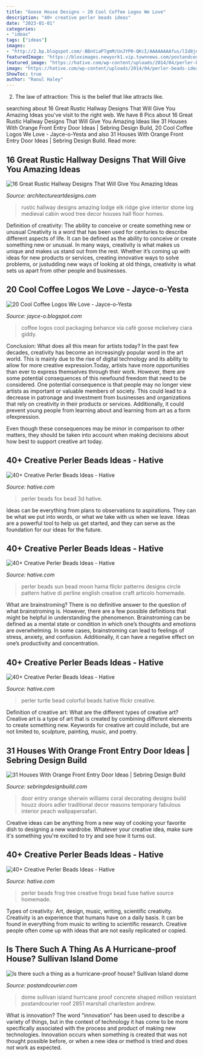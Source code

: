 ```yaml
---
title: "Goose House Designs ~ 20 Cool Coffee Logos We Love"
description: "40+ creative perler beads ideas"
date: "2023-01-01"
categories:
- "ideas"
tags: ["ideas"]
images:
- "http://2.bp.blogspot.com/-BBnViaP7gmM/UnJYP0-QKcI/AAAAAAAAfus/lId8jnmbHB4/s1600/coffee-logo-4.jpg"
featuredImage: "https://bloximages.newyork1.vip.townnews.com/postandcourier.com/content/tncms/assets/v3/editorial/f/ab/fab994bc-605a-11e8-bdd6-27b0c1c12aa0/5b0f16612e662.image.jpg?resize=961%2C630"
featured_image: "https://hative.com/wp-content/uploads/2014/04/perler-beads-ideas/43-fox-perler-beads.jpg"
image: "https://hative.com/wp-content/uploads/2014/04/perler-beads-ideas/39-homemade-tree-frog.jpg"
ShowToc: true
author: "Raoul Haley"
---
```



2. The law of attraction: This is the belief that like attracts like.

	

		
searching about 16 Great Rustic Hallway Designs That Will Give You Amazing Ideas you've visit to the right web. We have 8 Pics about 16 Great Rustic Hallway Designs That Will Give You Amazing Ideas like 31 Houses With Orange Front Entry Door Ideas | Sebring Design Build, 20 Cool Coffee Logos We Love - Jayce-o-Yesta and also 31 Houses With Orange Front Entry Door Ideas | Sebring Design Build. Read more:
		
    
## 16 Great Rustic Hallway Designs That Will Give You Amazing Ideas

<img loading=lazy src="http://www.architectureartdesigns.com/wp-content/uploads/2015/05/16-Great-Rustic-Hallway-Designs-That-Will-Give-You-Amazing-Ideas-3-630x945.jpg" onerror="this.onerror=null;this.src='https://tse4.mm.bing.net/th?id=OIP.ma4P6zuWtLNexRcD7o_e3AHaLH&amp;pid=15.1';" alt="16 Great Rustic Hallway Designs That Will Give You Amazing Ideas">

_Source: architectureartdesigns.com_

>rustic hallway designs amazing lodge elk ridge give interior stone log medieval cabin wood tree decor houses hall floor homes. 

	

Definition of creativity: The ability to conceive or create something new or unusual
Creativity is a word that has been used for centuries to describe different aspects of life. It can be defined as the ability to conceive or create something new or unusual. In many ways, creativity is what makes us unique and makes us stand out from the rest. Whether it’s coming up with ideas for new products or services, creating innovative ways to solve problems, or justudding new ways of looking at old things, creativity is what sets us apart from other people and businesses.

    
## 20 Cool Coffee Logos We Love - Jayce-o-Yesta

<img loading=lazy src="http://2.bp.blogspot.com/-BBnViaP7gmM/UnJYP0-QKcI/AAAAAAAAfus/lId8jnmbHB4/s1600/coffee-logo-4.jpg" onerror="this.onerror=null;this.src='https://tse2.mm.bing.net/th?id=OIP.p1urY4hynjTGvlUO7P6ceAHaLH&amp;pid=15.1';" alt="20 Cool Coffee Logos We Love - Jayce-o-Yesta">

_Source: jayce-o.blogspot.com_

>coffee logos cool packaging behance via café goose mckelvey ciara giddy. 

	

Conclusion: What does all this mean for artists today?
In the past few decades, creativity has become an increasingly popular word in the art world. This is mainly due to the rise of digital technology and its ability to allow for more creative expression.Today, artists have more opportunities than ever to express themselves through their work. However, there are some potential consequences of this newfound freedom that need to be considered.
One potential consequence is that people may no longer view artists as important or valuable members of society. This could lead to a decrease in patronage and investment from businesses and organizations that rely on creativity in their products or services. Additionally, it could prevent young people from learning about and learning from art as a form ofexpression.

Even though these consequences may be minor in comparison to other matters, they should be taken into account when making decisions about how best to support creative art today.

    
## 40+ Creative Perler Beads Ideas - Hative

<img loading=lazy src="https://hative.com/wp-content/uploads/2014/04/perler-beads-ideas/43-fox-perler-beads.jpg" onerror="this.onerror=null;this.src='https://tse3.mm.bing.net/th?id=OIP.dmiTe7iBTwv9iPZDjWm64AHaG5&amp;pid=15.1';" alt="40+ Creative Perler Beads Ideas - Hative">

_Source: hative.com_

>perler beads fox bead 3d hative. 

	

Ideas can be everything from plans to observations to aspirations. They can be what we put into words, or what we take with us when we leave. Ideas are a powerful tool to help us get started, and they can serve as the foundation for our ideas for the future.

    
## 40+ Creative Perler Beads Ideas - Hative

<img loading=lazy src="https://hative.com/wp-content/uploads/2014/04/perler-beads-ideas/41-homemade-beads-sun-moon.jpg" onerror="this.onerror=null;this.src='https://tse3.mm.bing.net/th?id=OIP.4DFt3vmCvvh2HlM1bJR_dAHaFj&amp;pid=15.1';" alt="40+ Creative Perler Beads Ideas - Hative">

_Source: hative.com_

>perler beads sun bead moon hama flickr patterns designs circle pattern hative di perline english creative craft articolo homemade. 

	

What are brainstroming?
There is no definitive answer to the question of what brainstroming is. However, there are a few possible definitions that might be helpful in understanding the phenomenon. Brainstroming can be defined as a mental state or condition in which one’s thoughts and emotions are overwhelming. In some cases, brainstroming can lead to feelings of stress, anxiety, and confusion. Additionally, it can have a negative effect on one’s productivity and concentration.

    
## 40+ Creative Perler Beads Ideas - Hative

<img loading=lazy src="https://hative.com/wp-content/uploads/2014/04/perler-beads-ideas/29-colorful-turtle.jpg" onerror="this.onerror=null;this.src='https://tse1.mm.bing.net/th?id=OIP.ibBA2Tkf4u9FgZlKVmeg9gHaFD&amp;pid=15.1';" alt="40+ Creative Perler Beads Ideas - Hative">

_Source: hative.com_

>perler turtle bead colorful beads hative flickr creative. 

	

Definition of creative art: What are the different types of creative art?
Creative art is a type of art that is created by combining different elements to create something new. Keywords for creative art could include, but are not limited to, sculpture, painting, music, and poetry.

    
## 31 Houses With Orange Front Entry Door Ideas | Sebring Design Build

<img loading=lazy src="https://sebringdesignbuild.com/wp-content/uploads/2020/11/orange-front-entry-door-ideas-sebring-design-build-1.png?x61781" onerror="this.onerror=null;this.src='https://tse3.mm.bing.net/th?id=OIP.08KsYMVeCWNhadW5ifNqogAAAA&amp;pid=15.1';" alt="31 Houses With Orange Front Entry Door Ideas | Sebring Design Build">

_Source: sebringdesignbuild.com_

>door entry orange sherwin williams coral decorating designs build houzz doors adler traditional decor reasons temporary fabulous interior peach wallpapersafari. 

	

Creative ideas can be anything from a new way of cooking your favorite dish to designing a new wardrobe. Whatever your creative idea, make sure it's something you're excited to try and see how it turns out.

    
## 40+ Creative Perler Beads Ideas - Hative

<img loading=lazy src="https://hative.com/wp-content/uploads/2014/04/perler-beads-ideas/39-homemade-tree-frog.jpg" onerror="this.onerror=null;this.src='https://tse2.mm.bing.net/th?id=OIP.BA5bzNn6CIbkeLFfdn34_QHaG4&amp;pid=15.1';" alt="40+ Creative Perler Beads Ideas - Hative">

_Source: hative.com_

>perler beads frog tree creative frogs bead fuse hative source homemade. 

	

Types of creativity: Art, design, music, writing, scientific creativity.
Creativity is an experience that humans have on a daily basis. It can be found in everything from music to writing to scientific research. Creative people often come up with ideas that are not easily replicated or copied.

    
## Is There Such A Thing As A Hurricane-proof House? Sullivan Island Dome

<img loading=lazy src="https://bloximages.newyork1.vip.townnews.com/postandcourier.com/content/tncms/assets/v3/editorial/f/ab/fab994bc-605a-11e8-bdd6-27b0c1c12aa0/5b0f16612e662.image.jpg?resize=961%2C630" onerror="this.onerror=null;this.src='https://tse1.mm.bing.net/th?id=OIP.FLzoh5C_YjVp0cWhd4iOaAHaE2&amp;pid=15.1';" alt="Is there such a thing as a hurricane-proof house? Sullivan Island dome">

_Source: postandcourier.com_

>dome sullivan island hurricane proof concrete shaped million resistant postandcourier roof 2851 marshall charleston andrew. 

	

What is innovation?
The word "innovation" has been used to describe a variety of things, but in the context of technology it has come to be more specifically associated with the process and product of making new technologies. Innovation occurs when something is created that was not thought possible before, or when a new idea or method is tried and does not work as expected.

